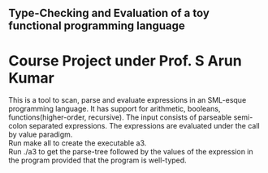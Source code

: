 ## Type-Checking and Evaluation of a toy functional programming language
# Course Project under Prof. S Arun Kumar
This is a tool to scan, parse and evaluate expressions in an SML-esque programming language. It has support for arithmetic, booleans, functions(higher-order, recursive). The input consists of parseable semi-colon separated expressions. The expressions are evaluated under the call by value paradigm.  \
Run make all to create the executable a3. \
Run ./a3 <filename> to get the parse-tree followed by the values of the expression in the program provided that the program is well-typed.

